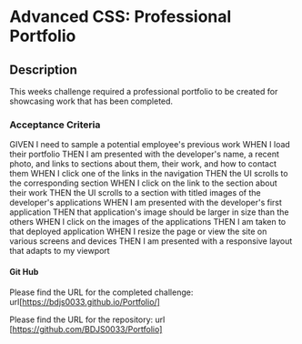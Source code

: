 # Advanced CSS: Professional Portfolio

## Description

This weeks challenge required a professional portfolio to be created for showcasing work that has been completed.

### Acceptance Criteria

GIVEN I need to sample a potential employee's previous work
WHEN I load their portfolio
THEN I am presented with the developer's name, a recent photo, and links to sections about them, 
their work, and how to contact them
WHEN I click one of the links in the navigation
THEN the UI scrolls to the corresponding section
WHEN I click on the link to the section about their work
THEN the UI scrolls to a section with titled images of the developer's applications
WHEN I am presented with the developer's first application
THEN that application's image should be larger in size than the others
WHEN I click on the images of the applications
THEN I am taken to that deployed application
WHEN I resize the page or view the site on various screens and devices
THEN I am presented with a responsive layout that adapts to my viewport


#### Git Hub 

Please find the URL for the completed challenge: url[https://bdjs0033.github.io/Portfolio/]

Please find the URL for the repository: url [https://github.com/BDJS0033/Portfolio]
